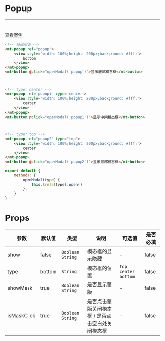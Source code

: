 # Popup

***

#

[查看案例](https://static-363fc8f1-c547-4a87-8d04-6d5ba4035deb.bspapp.com/#/pages/popup/popup)

```html
<!-- 基础用法 -->
<mt-popup ref="popup">
    <view style="width: 100%;height: 200px;background: #fff;">
        bottom
    </view>
</mt-popup>
<mt-button @click="openModal('popup')">显示底部模态框</mt-button>



<!-- type: center -->
<mt-popup ref="popup1" type="center">
    <view style="width: 100%;height: 200px;background: #fff;">
        center
    </view>
</mt-popup>
<mt-button @click="openModal('popup1')">显示中间模态框</mt-button>



<!-- type: top -->
<mt-popup ref="popup2" type="top">
    <view style="width: 100%;height: 200px;background: #fff;">
        center
    </view>
</mt-popup>
<mt-button @click="openModal('popup2')">显示顶部模态框</mt-button>
```

```javascript
export default {
    methods: {
        openModal(type) {
            this.$refs[type].open()
        },
    }
} 
```

# Props

| 参数        | 默认值 | 类型                 | 说明                         | 可选值                     | 是否必填 |
| ----------- | ------ |--------------------|----------------------------|-------------------------| -------- |
| show        | false  | `Boolean` `String` | 模态框的显示隐藏                   | -                       | false    |
| type        | bottom | `String`           | 模态框的位置                     | `top` `center` `bottom` | false    |
|showMask| true | `Boolean` `String` | 是否显示蒙版                     | - | false|
| isMaskClick | true   | `Boolean` `String` | 是否点击蒙版关闭模态框 / 是否点击空白处关闭模态框 | -                       | false         |


